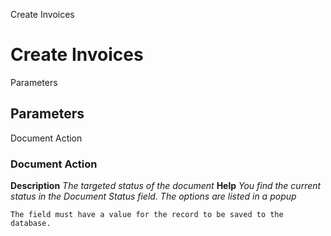 
Create Invoices
# Create Invoices



Parameters
## Parameters


Document Action
### Document Action

**Description**
 *The targeted status of the document*
**Help**
 *You find the current status in the Document Status field. The options are listed in a popup*

```
The field must have a value for the record to be saved to the database.
```